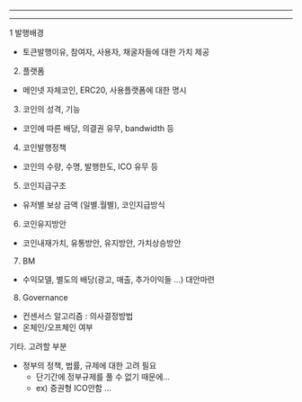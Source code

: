 -----------------------------------------

-----------------------------------------
1 발행배경
- 토큰발행이유, 참여자, 사용자, 채굴자들에 대한 가치 제공

2. 플랫폼
- 메인넷 자체코인, ERC20, 사용플랫폼에 대한 명시

3. 코인의 성격, 기능
- 코인에 따른 배당, 의결권 유무, bandwidth 등

4. 코인발행정책
- 코인의 수량, 수명, 발행한도, ICO 유무 등

5. 코인지급구조
- 유저별 보상 금액 (일별.월별), 코인지급방식

6. 코인유지방안
- 코인내재가치, 유통방안, 유지방안, 가치상승방안

7. BM
- 수익모델, 별도의 배당(광고, 매출, 추가이익들 ...) 대안마련

8. Governance
- 컨센서스 알고리즘 : 의사결정방법
- 온체인/오프체인 여부

기타. 고려할 부분
- 정부의 정책, 법률, 규제에 대한 고려 필요 
  + 단기간에 정부규제를 풀 수 없기 때문에... 
  + ex) 증권형 ICO안함 ...
